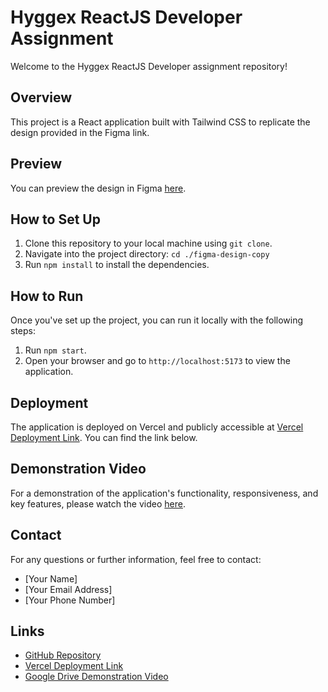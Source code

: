 # Hyggex ReactJS Developer Assignment

Welcome to the Hyggex ReactJS Developer assignment repository!

## Overview

This project is a React application built with Tailwind CSS to replicate the design provided in the Figma link.

## Preview

You can preview the design in Figma [here](<https://www.figma.com/file/Aj8hzPAAd25ViQ9GQGlZzI/Untitled-(Copy)?type=design&node-id=0%3A1&mode=design&t=doWokKqxBCbaePO5-1>).

## How to Set Up

1. Clone this repository to your local machine using `git clone`.
2. Navigate into the project directory: `cd ./figma-design-copy`
3. Run `npm install` to install the dependencies.

## How to Run

Once you've set up the project, you can run it locally with the following steps:

1. Run `npm start`.
2. Open your browser and go to `http://localhost:5173` to view the application.

## Deployment

The application is deployed on Vercel and publicly accessible at [Vercel Deployment Link](https://figma-design-copy.vercel.app/). You can find the link below.

## Demonstration Video

For a demonstration of the application's functionality, responsiveness, and key features, please watch the video [here](https://drive.google.com/file/d/1x7OmgWJ5mLcj2hf0QKZY4Motec8hF6fu/view?usp=drive_link).

## Contact

For any questions or further information, feel free to contact:

- [Your Name]
- [Your Email Address]
- [Your Phone Number]

## Links

- [GitHub Repository](https://github.com/Siddharth263/figma-design-copy)
- [Vercel Deployment Link](https://figma-design-copy.vercel.app/)
- [Google Drive Demonstration Video](https://drive.google.com/file/d/1x7OmgWJ5mLcj2hf0QKZY4Motec8hF6fu/view?usp=drive_link)
